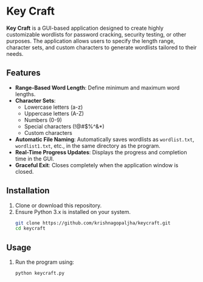 # Key Craft

**Key Craft** is a GUI-based application designed to create highly customizable wordlists for password cracking, security testing, or other purposes. The application allows users to specify the length range, character sets, and custom characters to generate wordlists tailored to their needs.

## Features

- **Range-Based Word Length**: Define minimum and maximum word lengths.
- **Character Sets**:
  - Lowercase letters (a-z)
  - Uppercase letters (A-Z)
  - Numbers (0-9)
  - Special characters (!@#$%^&*)
  - Custom characters
- **Automatic File Naming**: Automatically saves wordlists as `wordlist.txt`, `wordlist1.txt`, etc., in the same directory as the program.
- **Real-Time Progress Updates**: Displays the progress and completion time in the GUI.
- **Graceful Exit**: Closes completely when the application window is closed.

## Installation

1. Clone or download this repository.
2. Ensure Python 3.x is installed on your system.
   ```bash
   git clone https://github.com/krishnagopaljha/keycraft.git
   cd keycraft

## Usage

1. Run the program using:
   ```bash
   python keycraft.py
